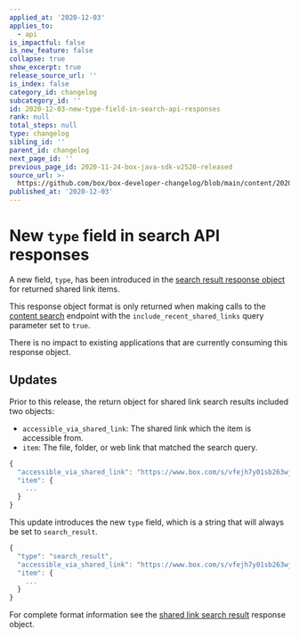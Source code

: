 ```yaml
---
applied_at: '2020-12-03'
applies_to:
  - api
is_impactful: false
is_new_feature: false
collapse: true
show_excerpt: true
release_source_url: ''
is_index: false
category_id: changelog
subcategory_id: ''
id: 2020-12-03-new-type-field-in-search-api-responses
rank: null
total_steps: null
type: changelog
sibling_id: ''
parent_id: changelog
next_page_id: ''
previous_page_id: 2020-11-24-box-java-sdk-v2520-released
source_url: >-
  https://github.com/box/box-developer-changelog/blob/main/content/2020/12-03-new-type-field-in-search-api-responses.md
published_at: '2020-12-03'
---
```

# New `type` field in search API responses

A new field, `type`, has been introduced in the
[search result response object][search_result_shared_link] for returned shared
link items.

This response object format is only returned when making calls to the
[content search][search_content] endpoint with the
`include_recent_shared_links` query parameter set to `true`.

There is no impact to existing applications that are currently consuming this
response object.

## Updates

Prior to this release, the return object for shared link search results
included two objects:

* `accessible_via_shared_link`: The shared link which the item is accessible
 from.
* `item`: The file, folder, or web link that matched the search query.

```js
{
  "accessible_via_shared_link": "https://www.box.com/s/vfejh7y01sb263wjtgfe",
  "item": {
    ...
  }
}
```

This update introduces the new `type` field, which is a string that will always
be set to `search_result`.

```js
{
  "type": "search_result",
  "accessible_via_shared_link": "https://www.box.com/s/vfejh7y01sb263wjtgfe",
  "item": {
    ...
  }
}
```

For complete format information see the
[shared link search result][search_result_shared_link] response object.

[search_content]: https://developer.box.com/reference/get-search/
[search_result_shared_link]: https://developer.box.com/reference/resources/search-result-with-shared-link/